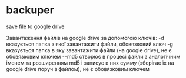 # backuper
save file to google drive

Завантаження файлів на google drive
за допомогою ключів:
-d вказується папка з якої завантажити файли, обовязковий ключ
-g вказується папка в яку завантажити файли (на google drive), не є обовязковим ключем
--md5 створює в процесі файли з аналогічним іменем та розширенням md5 і записує в них сумму (зберігає їх на google drive поруч з файлом), не є обовязковим ключем
